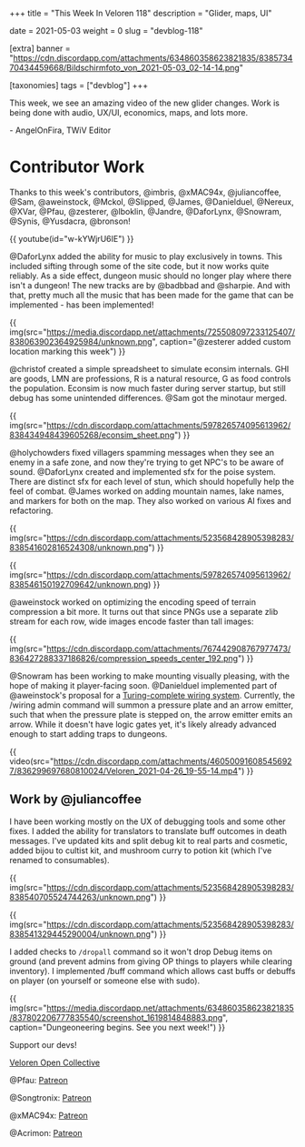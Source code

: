 +++
title = "This Week In Veloren 118"
description = "Glider, maps, UI"

date = 2021-05-03
weight = 0
slug = "devblog-118"

[extra]
banner = "https://cdn.discordapp.com/attachments/634860358623821835/838573470434459668/Bildschirmfoto_von_2021-05-03_02-14-14.png"

[taxonomies]
tags = ["devblog"]
+++

This week, we see an amazing video of the new glider changes. Work is being done
with audio, UX/UI, economics, maps, and lots more.

\- AngelOnFira, TWiV Editor

# Contributor Work

Thanks to this week's contributors, @imbris, @xMAC94x, @juliancoffee, @Sam,
@aweinstock, @Mckol, @Slipped, @James, @Danielduel, @Nereux, @XVar, @Pfau,
@zesterer, @lboklin, @Jandre, @DaforLynx, @Snowram, @Synis, @Yusdacra, @bronson!

{{ youtube(id="w-kYWjrU6IE") }}

@DaforLynx added the ability for music to play exclusively in towns. This
included sifting through some of the site code, but it now works quite reliably.
As a side effect, dungeon music should no longer play where there isn't a
dungeon! The new tracks are by @badbbad and @sharpie. And with that, pretty much
all the music that has been made for the game that can be implemented - has been
implemented!

{{
  img(src="https://media.discordapp.net/attachments/725508097233125407/838063902364925984/unknown.png",
  caption="@zesterer added custom location marking this week")
}}

@christof created a simple spreadsheet to simulate econsim internals. GHI are
goods, LMN are professions, R is a natural resource, G as food controls the
population. Econsim is now much faster during server startup, but still debug
has some unintended differences. @Sam got the minotaur merged.

{{
  img(src="https://cdn.discordapp.com/attachments/597826574095613962/838434948439605268/econsim_sheet.png")
}}

@holychowders fixed villagers spamming messages when they see an enemy in a safe
zone, and now they're trying to get NPC's to be aware of sound. @DaforLynx
created and implemented sfx for the poise system. There are distinct sfx for
each level of stun, which should hopefully help the feel of combat. @James
worked on adding mountain names, lake names, and markers for both on the map.
They also worked on various AI fixes and refactoring.

{{
  img(src="https://cdn.discordapp.com/attachments/523568428905398283/838541602816524308/unknown.png")
}}

{{
  img(src="https://cdn.discordapp.com/attachments/597826574095613962/838546150192709642/unknown.png)
}}

@aweinstock worked on optimizing the encoding speed of terrain compression a bit
more. It turns out that since PNGs use a separate zlib stream for each row, wide
images encode faster than tall images:

{{
  img(src="https://cdn.discordapp.com/attachments/767442908767977473/836427288337186826/compression_speeds_center_192.png")
}}

@Snowram has been working to make mounting visually pleasing, with the hope of
making it player-facing soon. @Danielduel implemented part of @aweinstock's
proposal for a [Turing-complete wiring
system](https://gitlab.com/veloren/rfcs/-/blob/master/open/xxxx-wiring_system.md).
Currently, the /wiring admin command will summon a pressure plate and an arrow
emitter, such that when the pressure plate is stepped on, the arrow emitter
emits an arrow. While it doesn't have logic gates yet, it's likely already
advanced enough to start adding traps to dungeons.

{{
  video(src="https://cdn.discordapp.com/attachments/460500916085456927/836299697680810024/Veloren_2021-04-26_19-55-14.mp4")
}}

## Work by @juliancoffee

I have been working mostly on the UX of debugging tools and some other fixes. I
added the ability for translators to translate buff outcomes in death messages.
I've updated kits and split debug kit to real parts and cosmetic, added bijou to
cultist kit, and mushroom curry to potion kit (which I've renamed to
consumables).

{{
  img(src="https://cdn.discordapp.com/attachments/523568428905398283/838540705524744263/unknown.png")
}}

{{
  img(src="https://cdn.discordapp.com/attachments/523568428905398283/838541329445290004/unknown.png")
}}

I added checks to `/dropall` command so it won't drop Debug items on ground (and
prevent admins from giving OP things to players while clearing inventory). I
implemented /buff command which allows cast buffs or debuffs on player (on
yourself or someone else with sudo).

{{
  img(src="https://media.discordapp.net/attachments/634860358623821835/837802206777835540/screenshot_1619814848883.png",
  caption="Dungeoneering begins. See you next week!")
}}

Support our devs!

[Veloren Open Collective](https://opencollective.com/veloren)

@Pfau: [Patreon](https://www.patreon.com/pfau)

@Songtronix: [Patreon](https://www.patreon.com/songtronix)

@xMAC94x: [Patreon](https://www.patreon.com/xmac94x)

@Acrimon: [Patreon](https://www.patreon.com/acrimon)

